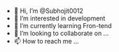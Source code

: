 - 👋 Hi, I’m @Subhojit0012
- 👀 I’m interested in development 
- 🌱 I’m currently learning Fron-tend
- 💞️ I’m looking to collaborate on ...
- 📫 How to reach me ...

<!---
Subhojit0012/Subhojit0012 is a ✨ special ✨ repository because its `README.md` (this file) appears on your GitHub profile.
You can click the Preview link to take a look at your changes.
--->
